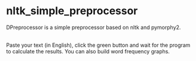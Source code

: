 # nltk_simple_preprocessor
DPreprocessor is a simple preprocessor based on nltk and pymorphy2.

<br>
Paste your text (in English), click the green button and wait for the program to calculate the results.
You can also build word frequency graphs.
